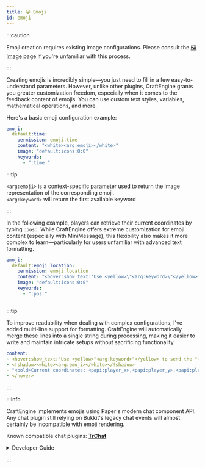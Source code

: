 ```yaml
---
title: 😀 Emoji
id: emoji
---
```


:::caution

Emoji creation requires existing image configurations. Please consult the [🖼️ Image](image.md) page if you're unfamiliar with this process.

:::

Creating emojis is incredibly simple—you just need to fill in a few easy-to-understand parameters. However, unlike other plugins, CraftEngine grants you greater customization freedom, especially when it comes to the feedback content of emojis. You can use custom text styles, variables, mathematical operations, and more.

Here's a basic emoji configuration example:

```yaml
emoji:
  default:time:
    permission: emoji.time
    content: "<white><arg:emoji></white>"
    image: "default:icons:0:0"
    keywords:
      - ":time:"
```

:::tip

`<arg:emoji>` is a context-specific parameter used to return the image representation of the corresponding emoji. \
`<arg:keyword>` will return the first available keyword

:::

In the following example, players can retrieve their current coordinates by typing `:pos:`. While CraftEngine offers extreme customization for emoji content (especially with MiniMessage), this flexibility also makes it more complex to learn—particularly for users unfamiliar with advanced text formatting.

```yaml
emoji:
  default:emoji_location:
    permission: emoji.location
    content: "<hover:show_text:'Use <yellow>\"<arg:keyword>\"</yellow> to send the \"<arg:emoji>\" emoji'><!shadow><white><arg:emoji></white></!shadow><bold>Current coordinates: <papi:player_x>,<papi:player_y>,<papi:player_z></bold></hover>"
    image: "default:icons:0:0"
    keywords:
      - ":pos:"
```

<div style={{textAlign: 'center'}}>
  <img src="/img/emoji_1.png" alt="" />
</div>

:::tip

To improve readability when dealing with complex configurations, I've added multi-line support for formatting. CraftEngine will automatically merge these lines into a single string during processing, making it easier to write and maintain intricate setups without sacrificing functionality.

```yaml
content:
- <hover:show_text:'Use <yellow>"<arg:keyword>"</yellow> to send the "<arg:emoji>" emoji'>
- <!shadow><white><arg:emoji></white></!shadow>
- "<bold>Current coordinates: <papi:player_x>,<papi:player_y>,<papi:player_z></bold>"
- </hover>
```
:::

:::info

CraftEngine implements emojis using Paper's modern chat component API. Any chat plugin still relying on Bukkit's legacy chat events will almost certainly be incompatible with emoji rendering.

Known compatible chat plugins: [**TrChat**](https://github.com/TrPlugins/TrChat)

<details>
  <summary>Developer Guide</summary>

  ```java
import io.papermc.paper.event.player.AsyncChatEvent;
import net.kyori.adventure.text.Component;
import net.kyori.adventure.text.minimessage.Context;
import net.kyori.adventure.text.minimessage.MiniMessage;
import net.kyori.adventure.text.minimessage.ParsingException;
import net.kyori.adventure.text.minimessage.tag.Tag;
import net.kyori.adventure.text.minimessage.tag.resolver.ArgumentQueue;
import net.kyori.adventure.text.minimessage.tag.resolver.TagResolver;
import org.bukkit.entity.Player;
import org.bukkit.event.EventHandler;
import org.bukkit.event.Listener;
import org.jetbrains.annotations.NotNull;
import org.jetbrains.annotations.Nullable;

public class ChatListener implements Listener {
    public static final String CHAT_FORMAT = "<gray><player>: <chat>";

    @EventHandler(ignoreCancelled = true)
    public void onAsyncChat(AsyncChatEvent event) {
        Component chatMessage = event.message();
        Component formattedChatMessage = MiniMessage.miniMessage().deserialize(CHAT_FORMAT, new PlayerTagResolver(event.getPlayer()), new ChatMessageTagResolver(chatMessage));
        // do further process
    }

    public static class PlayerTagResolver implements TagResolver {
        private final Player sender;

        public PlayerTagResolver(Player sender) {
            this.sender = sender;
        }

        @Override
        public boolean has(@NotNull String name) {
            return name.equals("player");
        }

        @Override
        public @Nullable Tag resolve(@NotNull String name, @NotNull ArgumentQueue arguments, @NotNull Context ctx) throws ParsingException {
            return Tag.inserting(Component.text(sender.getName()));
        }
    }

    public static class ChatMessageTagResolver implements TagResolver {
        private final @NotNull Component chatMessage;

        public ChatMessageTagResolver(@NotNull Component chatMessage) {
            this.chatMessage = chatMessage;
        }

        @Override
        public boolean has(@NotNull String name) {
            return name.equals("chat");
        }

        @Override
        public @Nullable Tag resolve(@NotNull String name, @NotNull ArgumentQueue arguments, @NotNull Context ctx) throws ParsingException {
            return Tag.selfClosingInserting(this.chatMessage);
        }
    }
}

  ```

</details>

:::